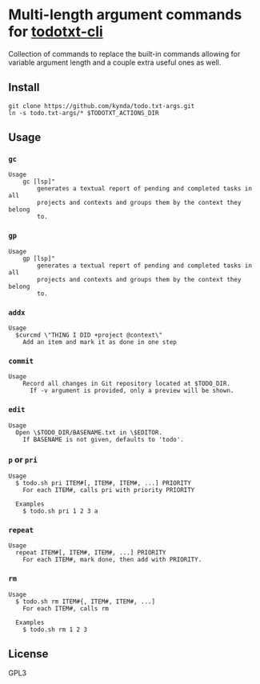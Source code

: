 # Multi-length argument commands for [todotxt-cli]

Collection of commands to replace the built-in commands allowing for variable
argument length and a couple extra useful ones as well.

## Install

```
git clone https://github.com/kynda/todo.txt-args.git
ln -s todo.txt-args/* $TODOTXT_ACTIONS_DIR
```

## Usage

### `gc`

```
Usage
    gc [lsp]"
        generates a textual report of pending and completed tasks in all
        projects and contexts and groups them by the context they belong
        to.
```

### `gp`

```
Usage
    gp [lsp]"
        generates a textual report of pending and completed tasks in all
        projects and contexts and groups them by the context they belong
        to.
```

### `addx`

```
Usage
  $curcmd \"THING I DID +project @context\"
    Add an item and mark it as done in one step
```

### `commit`

```
Usage
    Record all changes in Git repository located at $TODO_DIR.
      If -v argument is provided, only a preview will be shown.
```	

### `edit`

```
Usage
  Open \$TODO_DIR/BASENAME.txt in \$EDITOR.
    If BASENAME is not given, defaults to 'todo'.
```

### `p` or `pri`

```
Usage
  $ todo.sh pri ITEM#[, ITEM#, ITEM#, ...] PRIORITY
    For each ITEM#, calls pri with priority PRIORITY
             
  Examples
    $ todo.sh pri 1 2 3 a
```

### `repeat`

```
Usage
  repeat ITEM#[, ITEM#, ITEM#, ...] PRIORITY
    For each ITEM#, mark done, then add with PRIORITY.
```

### `rm`

```
Usage
  $ todo.sh rm ITEM#{, ITEM#, ITEM#, ...]
    For each ITEM#, calls rm

  Examples
    $ todo.sh rm 1 2 3
```

## License

GPL3

[todotxt-cli]: https://github.com/todotxt/todotxt-cli
